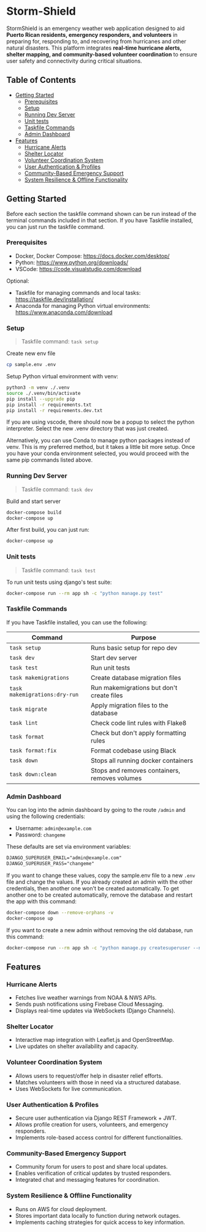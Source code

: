 # Storm-Shield

StormShield is an emergency weather web application designed to aid **Puerto Rican residents, emergency responders, and volunteers** in preparing for, responding to, and recovering from hurricanes and other natural disasters. This platform integrates **real-time hurricane alerts, shelter mapping, and community-based volunteer coordination** to ensure user safety and connectivity during critical situations.

## Table of Contents

- [Getting Started](#getting-started)
  - [Prerequisites](#prerequisites)
  - [Setup](#setup)
  - [Running Dev Server](#running-dev-server)
  - [Unit tests](#unit-tests)
  - [Taskfile Commands](#taskfile-commands)
  - [Admin Dashboard](#admin-dashboard)
- [Features](#features)
  - [Hurricane Alerts](#hurricane-alerts)
  - [Shelter Locator](#shelter-locator)
  - [Volunteer Coordination System](#volunteer-coordination-system)
  - [User Authentication \& Profiles](#user-authentication--profiles)
  - [Community-Based Emergency Support](#community-based-emergency-support)
  - [System Resilience \& Offline Functionality](#system-resilience--offline-functionality)

## Getting Started

Before each section the taskfile command shown can be run instead of the terminal commands included in that section. If you have Taskfile installed, you can just run the taskfile command.

### Prerequisites

- Docker, Docker Compose: <https://docs.docker.com/desktop/>
- Python: <https://www.python.org/downloads/>
- VSCode: <https://code.visualstudio.com/download>

Optional:

- Taskfile for managing commands and local tasks: <https://taskfile.dev/installation/>
- Anaconda for managing Python virtual environments: <https://www.anaconda.com/download>

### Setup

> Taskfile command: `task setup`

Create new env file

```sh
cp sample.env .env
```

Setup Python virtual environment with venv:

```sh
python3 -m venv ./.venv
source ./.venv/bin/activate
pip install --upgrade pip
pip install -r requirements.txt
pip install -r requirements.dev.txt
```

If you are using vscode, there should now be a popup to select the python interpreter. Select the new .venv directory that was just created.

Alternatively, you can use Conda to manage python packages instead of venv. This is my preferred method, but it takes a little bit more setup. Once you have your conda environment selected, you would proceed with the same pip commands listed above.

### Running Dev Server

> Taskfile command: `task dev`

Build and start server

```sh
docker-compose build
docker-compose up
```

After first build, you can just run:

```sh
docker-compose up
```

### Unit tests

> Taskfile command: `task test`

To run unit tests using django's test suite:

```sh
docker-compose run --rm app sh -c "python manage.py test"
```

### Taskfile Commands

If you have Taskfile installed, you can use the following:

| Command                       | Purpose                                       |
| ----------------------------- | --------------------------------------------- |
| `task setup`                  | Runs basic setup for repo dev                 |
| `task dev`                    | Start dev server                              |
| `task test`                   | Run unit tests                                |
| `task makemigrations`         | Create database migration files               |
| `task makemigrations:dry-run` | Run makemigrations but don't create files     |
| `task migrate`                | Apply migration files to the database         |
| `task lint`                   | Check code lint rules with Flake8             |
| `task format`                 | Check but don't apply formatting rules        |
| `task format:fix`             | Format codebase using Black                   |
| `task down`                   | Stops all running docker containers           |
| `task down:clean`             | Stops and removes containers, removes volumes |

### Admin Dashboard

You can log into the admin dashboard by going to the route `/admin` and using the following credentials:

- Username: `admin@example.com`
- Password: `changeme`

These defaults are set via environment variables:

```txt
DJANGO_SUPERUSER_EMAIL="admin@example.com"
DJANGO_SUPERUSER_PASS="changeme"
```

If you want to change these values, copy the sample.env file to a new `.env` file and change the values. If you already created an admin with the other credentials, then another one won't be created automatically. To get another one to be created automatically, remove the database and restart the app with this command:

```sh
docker-compose down --remove-orphans -v
docker-compose up
```

If you want to create a new admin without removing the old database, run this command:

```sh
docker-compose run --rm app sh -c "python manage.py createsuperuser --no-input"
```

## Features

### Hurricane Alerts

- Fetches live weather warnings from NOAA & NWS APIs.
- Sends push notifications using Firebase Cloud Messaging.
- Displays real-time updates via WebSockets (Django Channels).

### Shelter Locator

- Interactive map integration with Leaflet.js and OpenStreetMap.
- Live updates on shelter availability and capacity.

### Volunteer Coordination System

- Allows users to request/offer help in disaster relief efforts.
- Matches volunteers with those in need via a structured database.
- Uses WebSockets for live communication.

### User Authentication & Profiles

- Secure user authentication via Django REST Framework + JWT.
- Allows profile creation for users, volunteers, and emergency responders.
- Implements role-based access control for different functionalities.

### Community-Based Emergency Support

- Community forum for users to post and share local updates.
- Enables verification of critical updates by trusted responders.
- Integrated chat and messaging features for coordination.

### System Resilience & Offline Functionality

- Runs on AWS for cloud deployment.
- Stores important data locally to function during network outages.
- Implements caching strategies for quick access to key information.
